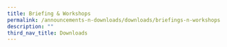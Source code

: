 ```yaml
---
title: Briefing & Workshops
permalink: /announcements-n-downloads/downloads/briefings-n-workshops
description: ""
third_nav_title: Downloads
---
```

